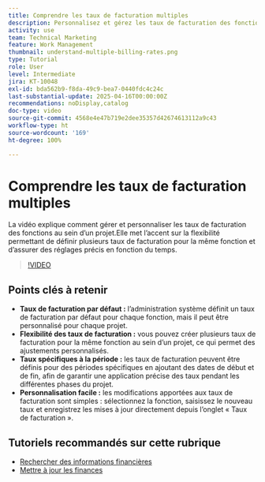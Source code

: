 ```yaml
---
title: Comprendre les taux de facturation multiples
description: Personnalisez et gérez les taux de facturation des fonctions au niveau du projet.
activity: use
team: Technical Marketing
feature: Work Management
thumbnail: understand-multiple-billing-rates.png
type: Tutorial
role: User
level: Intermediate
jira: KT-10048
exl-id: bda562b9-f8da-49c9-bea7-0440fdc4c24c
last-substantial-update: 2025-04-16T00:00:00Z
recommendations: noDisplay,catalog
doc-type: video
source-git-commit: 4568e4e47b719e2dee35357d42674613112a9c43
workflow-type: ht
source-wordcount: '169'
ht-degree: 100%

---
```



# Comprendre les taux de facturation multiples

La vidéo explique comment gérer et personnaliser les taux de facturation des fonctions au sein d’un projet.Elle met l’accent sur la flexibilité permettant de définir plusieurs taux de facturation pour la même fonction et d’assurer des réglages précis en fonction du temps.


>[!VIDEO](https://video.tv.adobe.com/v/3457652/?quality=12&learn=on&enablevpops)

## Points clés à retenir


* **Taux de facturation par défaut :** l’administration système définit un taux de facturation par défaut pour chaque fonction, mais il peut être personnalisé pour chaque projet.
* **Flexibilité des taux de facturation :** vous pouvez créer plusieurs taux de facturation pour la même fonction au sein d’un projet, ce qui permet des ajustements personnalisés.
* **Taux spécifiques à la période :** les taux de facturation peuvent être définis pour des périodes spécifiques en ajoutant des dates de début et de fin, afin de garantir une application précise des taux pendant les différentes phases du projet.
* **Personnalisation facile :** les modifications apportées aux taux de facturation sont simples : sélectionnez la fonction, saisissez le nouveau taux et enregistrez les mises à jour directement depuis l’onglet « Taux de facturation ».

## Tutoriels recommandés sur cette rubrique

* [Rechercher des informations financières](/help/manage-work/project-finances/find-financial-information.md)
* [Mettre à jour les finances](/help/manage-work/project-finances/update-and-review-finances.md)
  <!--* [Understand multiple billing rates](/help/manage-work/project-finances/multiple-billing-rates.md)-->

